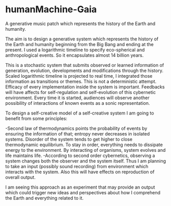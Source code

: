 # humanMachine-Gaia
A generative music patch which represents the history of the Earth and humanity. 

The aim is to design a generative system which represents the history of the Earth and humanity beginning from the Big Bang and ending at the present. I used a logarithmic timeline to specify eco-spherical and anthropological events. So it encapsulates almost 14 billion years.

This is a stochastic system that submits observed or learned information of generation, evolution, developments and modifications through the history. Scaled logarithmic timeline is projected to real time, I integrated those information as transitions or themes. This is not a deterministic attempt. Efficacy of every implementation inside the system is important. Feedbacks will have affects for self-regulation and self-evolution of this cybernetic environment. Every time it is started, audiences will observe another possibility of interactions of known events as a sonic representation.

To design a self-creative model of a self-creative system I am going to benefit from some principles:

-Second law of thermodynamics points the probability of events by ensuring the information of that; entropy never decreases in isolated systems. Disorder of the system tends to get higher to close thermodynamic equilibrium. To stay in order, everything needs to dissipate energy to the environment. By interacting of organisms, system evolves and life maintains life.
-According to second order cybernetics, observing a system changes both the observer and the system itself. Thus I am planning to take an input (possibly sound recording) from environment which interacts with the system. Also this will have effects on reproduction of overall output.

I am seeing this approach as an experiment that may provide an output which could trigger new ideas and perspectives about how I comprehend the Earth and everything related to it.
